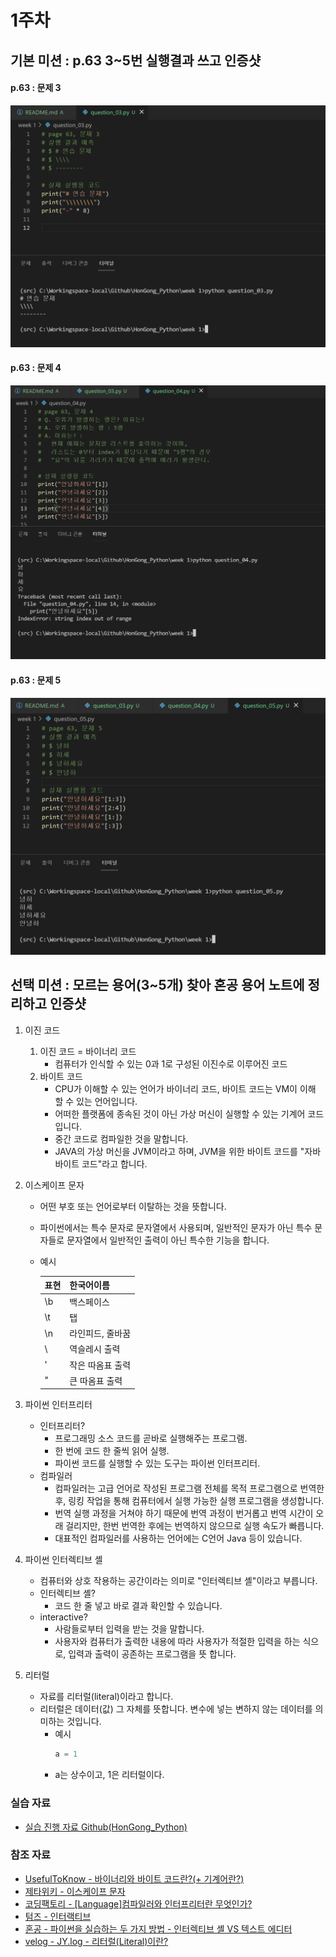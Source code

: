 # 1주차
## 기본 미션 : p.63 3~5번 실행결과 쓰고 인증샷
#### p.63 : 문제 3
![문제3 결과](./63페이지%20문제3.png)

#### p.63 : 문제 4
![문제4 결과](./63페이지%20문제4.png)

#### p.63 : 문제 5
![문제5 결과](./63페이지%20문제5.png)


## 선택 미션 : 모르는 용어(3~5개) 찾아 혼공 용어 노트에 정리하고 인증샷
1. 이진 코드
   1. 이진 코드 = 바이너리 코드
      * 컴퓨터가 인식할 수 있는 0과 1로 구성된 이진수로 이루어진 코드
   2. 바이트 코드
      * CPU가 이해할 수 있는 언어가 바이너리 코드, 바이트 코드는 VM이 이해 할 수 있는 언어입니다.
      * 어떠한 플랫폼에 종속된 것이 아닌 가상 머신이 실행할 수 있는 기계어 코드입니다.
      * 중간 코드로 컴파일한 것을 말합니다.
      * JAVA의 가상 머신을 JVM이라고 하며, JVM을 위한 바이트 코드를 "자바 바이트 코드"라고 합니다.
2. 이스케이프 문자
   * 어떤 부호 또는 언어로부터 이탈하는 것을 뜻합니다.
   * 파이썬에서는 특수 문자로 문자열에서 사용되며, 일반적인 문자가 아닌 특수 문자들로 문자열에서 일반적인 출력이 아닌 특수한 기능을 합니다.
   * 예시

        |표현|한국어이름|
        |---|---|
        | \b | 백스페이스 |
        | \t | 탭 |
        | \n | 라인피드, 줄바꿈 |
        | \\ | 역슬레시 출력 |    
        | \' | 작은 따옴표 출력 |
        | \" | 큰 따옴표 출력 |
    
3. 파이썬 인터프리터
   * 인터프리터?
     * 프로그래밍 소스 코드를 곧바로 실행해주는 프로그램.
     * 한 번에 코드 한 줄씩 읽어 실행.
     * 파이썬 코드를 실행할 수 있는 도구는 파이썬 인터프리터.
   * 컴파일러
     * 컴파일러는 고급 언어로 작성된 프로그램 전체를 목적 프로그램으로 번역한 후, 링킹 작업을 통해 컴퓨터에서 실행 가능한 실행 프로그램을 생성합니다.
     * 번역 실행 과정을 거쳐야 하기 때문에 번역 과정이 번거롭고 번역 시간이 오래 걸리지만, 한번 번역한 후에는 번역하지 않으므로 실행 속도가 빠릅니다.
     * 대표적인 컴파일러를 사용하는 언어에는 C언어 Java 등이 있습니다.
4. 파이썬 인터렉티브 셸
   * 컴퓨터와 상호 작용하는 공간이라는 의미로 "인터렉티브 셸"이라고 부릅니다.
   * 인터렉티브 셸?
     * 코드 한 줄 넣고 바로 결과 확인할 수 있습니다.
   * interactive?
     * 사람들로부터 입력을 받는 것을 말합니다.
     * 사용자와 컴퓨터가 출력한 내용에 따라 사용자가 적절한 입력을 하는 식으로, 입력과 출력이 공존하는 프로그램을 뜻 합니다.
5. 리터럴
   * 자료를 리터럴(literal)이라고 합니다. 
   * 리터럴은 데이터(값) 그 자체를 뜻합니다. 변수에 넣는 변하지 않는 데이터를 의미하는 것입니다.
     * 예시
        ``` c
        a = 1
        ```
     * a는 상수이고, 1은 리터럴이다.


### 실습 자료
* [실습 진행 자료 Github(HonGong_Python)](https://github.com/jhkim-104/HonGong_Python)

### 참조 자료
* [UsefulToKnow - 바이너리와 바이트 코드란?(+ 기계어란?)](https://usefultoknow.tistory.com/entry/%EB%B0%94%EC%9D%B4%EB%84%88%EB%A6%AC%EC%99%80-%EB%B0%94%EC%9D%B4%ED%8A%B8-%EC%BD%94%EB%93%9C%EB%9E%80-%EA%B8%B0%EA%B3%84%EC%96%B4%EB%9E%80)
* [제타위키 - 이스케이프 문자](https://zetawiki.com/wiki/%EC%9D%B4%EC%8A%A4%EC%BC%80%EC%9D%B4%ED%94%84_%EB%AC%B8%EC%9E%90)
* [코딩팩토리 - [Language]컴파일러와 인터프리터란 무엇인가?](https://coding-factory.tistory.com/303)
* [텀즈 - 인터랙티브](http://www.terms.co.kr/interactive.htm)
* [혼공 - 파이썬을 실습하는 두 가지 방법 - 인터렉티브 셸 VS 텍스트 에디터](https://hongong.hanbit.co.kr/%ED%8C%8C%EC%9D%B4%EC%8D%AC-%EC%8B%A4%EC%8A%B5-%EB%B0%A9%EB%B2%95-%EC%9D%B8%ED%84%B0%EB%A0%89%ED%8B%B0%EB%B8%8C%EC%85%B8-%ED%85%8D%EC%8A%A4%ED%8A%B8-%EC%97%90%EB%94%94%ED%84%B0/)
* [velog - JY.log - 리터럴(Literal)이란?](https://velog.io/@pjeeyoung/%EB%A6%AC%ED%84%B0%EB%9F%B4)

